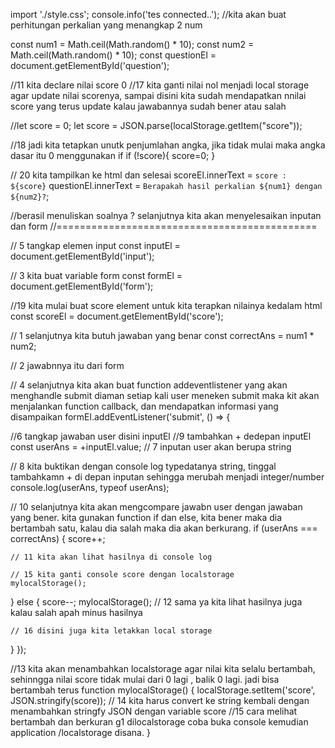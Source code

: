 import './style.css';
console.info('tes connected..');
//kita akan buat perhitungan perkalian yang menangkap 2 num

const num1 = Math.ceil(Math.random() * 10);
const num2 = Math.ceil(Math.random() * 10);
const questionEl = document.getElementById('question');

//11 kita declare nilai score 0
//17 kita ganti nilai nol menjadi local storage agar update nilai scorenya, sampai disini kita sudah mendapatkan nnilai score yang terus update kalau jawabannya sudah bener atau salah

//let score = 0;
let score = JSON.parse(localStorage.getItem("score"));

//18 jadi kita tetapkan unutk penjumlahan angka, jika tidak mulai maka angka dasar itu 0 menggunakan if
if (!score){
  score=0;
}

// 20 kita tampilkan ke html dan selesai 
scoreEl.innerText = `score : ${score}`
questionEl.innerText = `Berapakah hasil perkalian ${num1} dengan ${num2}?`;

//berasil menuliskan soalnya ? selanjutnya kita akan menyelesaikan inputan dan form
//=============================================

// 5 tangkap elemen input
const inputEl = document.getElementById('input');

// 3 kita buat variable form
const formEl = document.getElementById('form');

//19 kita mulai buat score element untuk kita terapkan nilainya kedalam html 
const scoreEl = document.getElementById('score');

// 1 selanjutnya kita butuh jawaban yang benar
const correctAns = num1 * num2;

// 2 jawabnnya itu dari form

// 4 selanjutnya kita akan buat function addeventlistener yang akan menghandle submit diaman setiap kali user meneken submit maka kit akan menjalankan function callback, dan mendapatkan informasi yang disampaikan
formEl.addEventListener('submit', () => {

  //6 tangkap jawaban user disini inputEl //9 tambahkan + dedepan inputEl
  const userAns = +inputEl.value; // 7 inputan user akan berupa string

  // 8 kita buktikan dengan console log typedatanya string, tinggal tambahkamn + di depan inputan sehingga merubah menjadi integer/number
  console.log(userAns, typeof userAns);

  // 10 selanjutnya kita akan mengcompare jawabn user dengan jawaban yang bener. kita gunakan function if dan else, kita bener maka dia bertambah satu, kalau dia salah maka dia akan berkurang.
  if (userAns === correctAns) {
    score++;

    // 11 kita akan lihat hasilnya di console log

    // 15 kita ganti console score dengan localstorage
    mylocalStorage();
  } else {
    score--;
    mylocalStorage(); // 12 sama ya kita lihat hasilnya juga kalau salah apah minus hasilnya

    // 16 disini juga kita letakkan local storage
  }
});

//13 kita akan menambahkan localstorage agar nilai kita selalu bertambah, sehinngga nilai score tidak mulai dari 0 lagi , balik 0 lagi. jadi bisa bertambah terus
function mylocalStorage() {
  localStorage.setItem('score', JSON.stringify(score)); // 14 kita harus convert ke string kembali dengan menambahkan stringfy JSON dengan variable score //15 cara melihat bertambah dan berkuran g1 dilocalstorage coba buka console kemudian application /localstorage disana.
}
